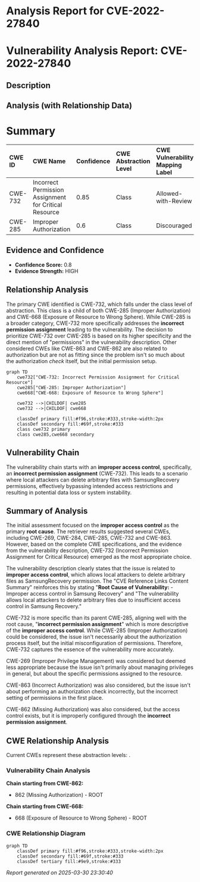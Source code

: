 # Analysis Report for CVE-2022-27840

# Vulnerability Analysis Report: CVE-2022-27840

## Description



## Analysis (with Relationship Data)

# Summary
| CWE ID  | CWE Name                                                                                                                            | Confidence | CWE Abstraction Level | CWE Vulnerability Mapping Label | CWE-Vulnerability Mapping Notes |
| :-------- | :---------------------------------------------------------------------------------------------------------------------------------- | :--------- | :---------------------- | :-------------------------------- | :------------------------------ |
| CWE-732 | Incorrect Permission Assignment for Critical Resource                                                                               | 0.85       | Class                   | Allowed-with-Review             | Primary CWE                     |
| CWE-285 | Improper Authorization                                                                                                              | 0.6        | Class                   | Discouraged                       | Secondary Candidate             |

## Evidence and Confidence

*   **Confidence Score:** 0.8
*   **Evidence Strength:** HIGH

## Relationship Analysis
The primary CWE identified is CWE-732, which falls under the class level of abstraction. This class is a child of both CWE-285 (Improper Authorization) and CWE-668 (Exposure of Resource to Wrong Sphere). While CWE-285 is a broader category, CWE-732 more specifically addresses the **incorrect permission assignment** leading to the vulnerability. The decision to prioritize CWE-732 over CWE-285 is based on its higher specificity and the direct mention of "permissions" in the vulnerability description. Other considered CWEs like CWE-863 and CWE-862 are also related to authorization but are not as fitting since the problem isn't so much about the authorization *check* itself, but the initial permission setup.

```mermaid
graph TD
    cwe732["CWE-732: Incorrect Permission Assignment for Critical Resource"]
    cwe285["CWE-285: Improper Authorization"]
    cwe668["CWE-668: Exposure of Resource to Wrong Sphere"]
    
    cwe732 -->|CHILDOF| cwe285
    cwe732 -->|CHILDOF| cwe668

    classDef primary fill:#f96,stroke:#333,stroke-width:2px
    classDef secondary fill:#69f,stroke:#333
    class cwe732 primary
    class cwe285,cwe668 secondary
```

## Vulnerability Chain
The vulnerability chain starts with an **improper access control**, specifically, an **incorrect permission assignment** (CWE-732). This leads to a scenario where local attackers can delete arbitrary files with SamsungRecovery permissions, effectively bypassing intended access restrictions and resulting in potential data loss or system instability.

## Summary of Analysis
The initial assessment focused on the **improper access control** as the primary **root cause**. The retriever results suggested several CWEs, including CWE-269, CWE-284, CWE-285, CWE-732 and CWE-863. However, based on the complete CWE specifications, and the evidence from the vulnerability description, CWE-732 (Incorrect Permission Assignment for Critical Resource) emerged as the most appropriate choice.

The vulnerability description clearly states that the issue is related to **improper access control**, which allows local attackers to delete arbitrary files as SamsungRecovery permission. The "CVE Reference Links Content Summary" reinforces this by stating "**Root Cause of Vulnerability:** - Improper access control in Samsung Recovery" and "The vulnerability allows local attackers to delete arbitrary files due to insufficient access control in Samsung Recovery."

CWE-732 is more specific than its parent CWE-285, aligning well with the root cause, "**incorrect permission assignment**" which is more descriptive of the **improper access control**. While CWE-285 (Improper Authorization) could be considered, the issue isn't necessarily about the authorization process itself, but the initial misconfiguration of permissions. Therefore, CWE-732 captures the essence of the vulnerability more accurately.

CWE-269 (Improper Privilege Management) was considered but deemed less appropriate because the issue isn't primarily about managing privileges in general, but about the specific permissions assigned to the resource.

CWE-863 (Incorrect Authorization) was also considered, but the issue isn't about performing an authorization check incorrectly, but the incorrect setting of permissions in the first place.

CWE-862 (Missing Authorization) was also considered, but the access control exists, but it is improperly configured through the **incorrect permission assignment**.


## CWE Relationship Analysis

Current CWEs represent these abstraction levels: .


### Vulnerability Chain Analysis

**Chain starting from CWE-862:**
- 862 (Missing Authorization) - ROOT


**Chain starting from CWE-668:**
- 668 (Exposure of Resource to Wrong Sphere) - ROOT



### CWE Relationship Diagram

```mermaid
graph TD
    classDef primary fill:#f96,stroke:#333,stroke-width:2px
    classDef secondary fill:#69f,stroke:#333
    classDef tertiary fill:#9e9,stroke:#333
```



*Report generated on 2025-03-30 23:30:40*
